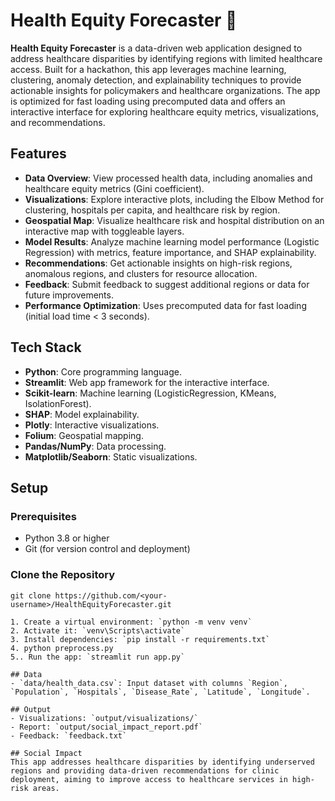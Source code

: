 # Health Equity Forecaster 🏥

**Health Equity Forecaster** is a data-driven web application designed to address healthcare disparities by identifying regions with limited healthcare access. Built for a hackathon, this app leverages machine learning, clustering, anomaly detection, and explainability techniques to provide actionable insights for policymakers and healthcare organizations. The app is optimized for fast loading using precomputed data and offers an interactive interface for exploring healthcare equity metrics, visualizations, and recommendations.

## Features

- **Data Overview**: View processed health data, including anomalies and healthcare equity metrics (Gini coefficient).
- **Visualizations**: Explore interactive plots, including the Elbow Method for clustering, hospitals per capita, and healthcare risk by region.
- **Geospatial Map**: Visualize healthcare risk and hospital distribution on an interactive map with toggleable layers.
- **Model Results**: Analyze machine learning model performance (Logistic Regression) with metrics, feature importance, and SHAP explainability.
- **Recommendations**: Get actionable insights on high-risk regions, anomalous regions, and clusters for resource allocation.
- **Feedback**: Submit feedback to suggest additional regions or data for future improvements.
- **Performance Optimization**: Uses precomputed data for fast loading (initial load time < 3 seconds).

## Tech Stack

- **Python**: Core programming language.
- **Streamlit**: Web app framework for the interactive interface.
- **Scikit-learn**: Machine learning (LogisticRegression, KMeans, IsolationForest).
- **SHAP**: Model explainability.
- **Plotly**: Interactive visualizations.
- **Folium**: Geospatial mapping.
- **Pandas/NumPy**: Data processing.
- **Matplotlib/Seaborn**: Static visualizations.


## Setup
### Prerequisites

- Python 3.8 or higher
- Git (for version control and deployment)

### Clone the Repository
```bashS
git clone https://github.com/<your-username>/HealthEquityForecaster.git

1. Create a virtual environment: `python -m venv venv`
2. Activate it: `venv\Scripts\activate`
3. Install dependencies: `pip install -r requirements.txt`
4. python preprocess.py
5.. Run the app: `streamlit run app.py`

## Data
- `data/health_data.csv`: Input dataset with columns `Region`, `Population`, `Hospitals`, `Disease_Rate`, `Latitude`, `Longitude`.

## Output
- Visualizations: `output/visualizations/`
- Report: `output/social_impact_report.pdf`
- Feedback: `feedback.txt`

## Social Impact
This app addresses healthcare disparities by identifying underserved regions and providing data-driven recommendations for clinic deployment, aiming to improve access to healthcare services in high-risk areas.